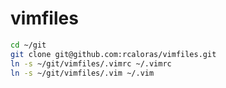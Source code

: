 # vimfiles
```bash
cd ~/git
git clone git@github.com:rcaloras/vimfiles.git
ln -s ~/git/vimfiles/.vimrc ~/.vimrc
ln -s ~/git/vimfiles/.vim ~/.vim
```
